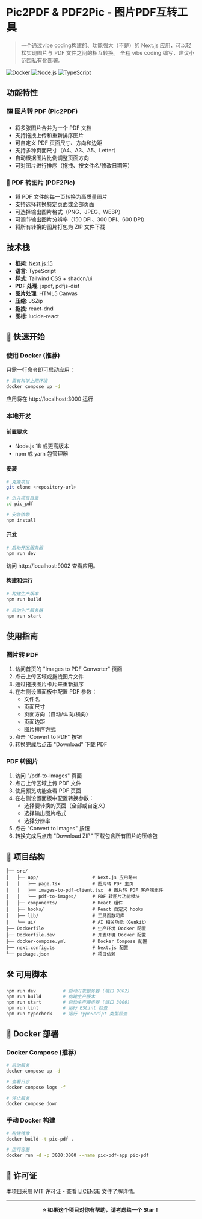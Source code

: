 # Pic2PDF & PDF2Pic - 图片PDF互转工具

> 一个通过vibe coding构建的、功能强大（不是）的 Next.js 应用，可以轻松实现图片与 PDF 文件之间的相互转换。
> 全程 vibe coding 编写，建议小范围私有化部署。

[![Docker](https://img.shields.io/badge/Docker-Ready-blue.svg)](https://www.docker.com/)
[![Node.js](https://img.shields.io/badge/Node.js-18+-green.svg)](https://nodejs.org/)
[![TypeScript](https://img.shields.io/badge/TypeScript-Ready-blue.svg)](https://www.typescriptlang.org/)

## 功能特性

### 🖼️ 图片转 PDF (Pic2PDF)
- 将多张图片合并为一个 PDF 文档
- 支持拖拽上传和重新排序图片
- 可自定义 PDF 页面尺寸、方向和边距
- 支持多种页面尺寸（A4、A3、A5、Letter）
- 自动根据图片比例调整页面方向
- 可对图片进行排序（拖拽、按文件名/修改日期等）

### 📄 PDF 转图片 (PDF2Pic)
- 将 PDF 文件的每一页转换为高质量图片
- 支持选择转换特定页面或全部页面
- 可选择输出图片格式（PNG、JPEG、WEBP）
- 可调节输出图片分辨率（150 DPI、300 DPI、600 DPI）
- 将所有转换的图片打包为 ZIP 文件下载

## 技术栈

- **框架**: [Next.js 15](https://nextjs.org/)
- **语言**: TypeScript
- **样式**: Tailwind CSS + shadcn/ui
- **PDF 处理**: jspdf, pdfjs-dist
- **图片处理**: HTML5 Canvas
- **压缩**: JSZip
- **拖拽**: react-dnd
- **图标**: lucide-react

## 🚀 快速开始

### 使用 Docker (推荐)

只需一行命令即可启动应用：

```bash
# 需有科学上网环境
docker compose up -d
```

应用将在 http://localhost:3000 运行

### 本地开发

#### 前置要求

- Node.js 18 或更高版本
- npm 或 yarn 包管理器

#### 安装

```bash
# 克隆项目
git clone <repository-url>

# 进入项目目录
cd pic_pdf

# 安装依赖
npm install
```

#### 开发

```bash
# 启动开发服务器
npm run dev
```

访问 http://localhost:9002 查看应用。

#### 构建和运行

```bash
# 构建生产版本
npm run build

# 启动生产服务器
npm run start
```

## 使用指南

### 图片转 PDF

1. 访问首页的 "Images to PDF Converter" 页面
2. 点击上传区域或拖拽图片文件
3. 通过拖拽图片卡片来重新排序
4. 在右侧设置面板中配置 PDF 参数：
   - 文件名
   - 页面尺寸
   - 页面方向（自动/纵向/横向）
   - 页面边距
   - 图片排序方式
5. 点击 "Convert to PDF" 按钮
6. 转换完成后点击 "Download" 下载 PDF

### PDF 转图片

1. 访问 "/pdf-to-images" 页面
2. 点击上传区域上传 PDF 文件
3. 使用预览功能查看 PDF 页面
4. 在右侧设置面板中配置转换参数：
   - 选择要转换的页面（全部或自定义）
   - 选择输出图片格式
   - 选择分辨率
5. 点击 "Convert to Images" 按钮
6. 转换完成后点击 "Download ZIP" 下载包含所有图片的压缩包

## 📁 项目结构

```
├── src/
│   ├── app/                    # Next.js 应用路由
│   │   ├── page.tsx            # 图片转 PDF 主页
│   │   ├── images-to-pdf-client.tsx  # 图片转 PDF 客户端组件
│   │   └── pdf-to-images/      # PDF 转图片功能模块
│   ├── components/             # React 组件
│   ├── hooks/                  # React 自定义 hooks
│   ├── lib/                    # 工具函数和库
│   └── ai/                     # AI 相关功能（Genkit）
├── Dockerfile                  # 生产环境 Docker 配置
├── Dockerfile.dev              # 开发环境 Docker 配置
├── docker-compose.yml          # Docker Compose 配置
├── next.config.ts              # Next.js 配置
└── package.json                # 项目依赖
```

## 🛠️ 可用脚本

```bash
npm run dev          # 启动开发服务器 (端口 9002)
npm run build        # 构建生产版本
npm run start        # 启动生产服务器 (端口 3000)
npm run lint         # 运行 ESLint 检查
npm run typecheck    # 运行 TypeScript 类型检查
```

## 🐳 Docker 部署

### Docker Compose (推荐)

```bash
# 启动服务
docker compose up -d

# 查看日志
docker compose logs -f

# 停止服务
docker compose down
```

### 手动 Docker 构建

```bash
# 构建镜像
docker build -t pic-pdf .

# 运行容器
docker run -d -p 3000:3000 --name pic-pdf-app pic-pdf
```

## 📄 许可证

本项目采用 MIT 许可证 - 查看 [LICENSE](LICENSE) 文件了解详情。

---

<div align="center">

**⭐ 如果这个项目对你有帮助，请考虑给一个 Star！**

</div>